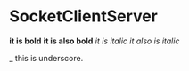 # SocketClientServer

__it is bold__
**it is also bold**
_it is italic_
*it also is italic*

\_ this is underscore.
